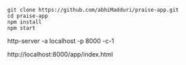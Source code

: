     
```    
git clone https://github.com/abhiMadduri/praise-app.git
cd praise-app
npm install
npm start
```
http-server -a localhost -p 8000 -c-1

http://localhost:8000/app/index.html